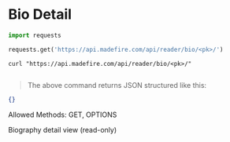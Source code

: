 # Bio Detail

```python
import requests

requests.get('https://api.madefire.com/api/reader/bio/<pk>/')
```

```shell
curl "https://api.madefire.com/api/reader/bio/<pk>/"
```

```javascript
```

> The above command returns JSON structured like this:

```json
{}
```

Allowed Methods: GET, OPTIONS

Biography detail view (read-only)
